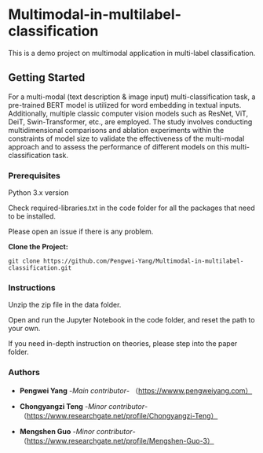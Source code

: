 # Multimodal-in-multilabel-classification
This is a demo project on multimodal application in multi-label classification.

## Getting Started
For a multi-modal (text description & image input) multi-classification task, a pre-trained BERT model is utilized for word embedding in textual inputs. Additionally, multiple classic computer vision models such as ResNet, ViT, DeiT, Swin-Transformer, etc., are employed. The study involves conducting multidimensional comparisons and ablation experiments within the constraints of model size to validate the effectiveness of the multi-modal approach and to assess the performance of different models on this multi-classification task.

### Prerequisites
Python 3.x version

Check required-libraries.txt in the code folder for all the packages that need to be installed.

Please open an issue if there is any problem.

**Clone the Project:**
```
git clone https://github.com/Pengwei-Yang/Multimodal-in-multilabel-classification.git
```
### Instructions

Unzip the zip file in the data folder.

Open and run the Jupyter Notebook in the code folder, and reset the path to your own.

If you need in-depth instruction on theories, please step into the paper folder.

### Authors
* **Pengwei Yang** -*Main contributor*-
（https://wwww.pengweiyang.com）

* **Chongyangzi Teng** -*Minor contributor*- （https://www.researchgate.net/profile/Chongyangzi-Teng）
* **Mengshen Guo** -*Minor contributor*- （https://www.researchgate.net/profile/Mengshen-Guo-3）

